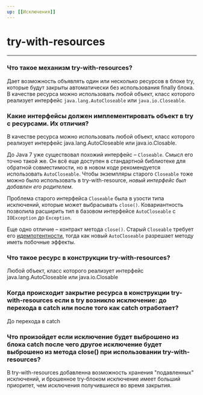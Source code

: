 ```yaml
---
up: [[Исключения]]
---
```

# try-with-resources
---
### Что такое механизм try-with-resources?
Дает возможность объявлять один или несколько ресурсов в блоке try, которые будут закрыты автоматически без использования finally блока.  
В качестве ресурса можно использовать любой объект, класс которого реализует интерфейс `java.lang.AutoCloseable` или `java.io.Closeable`.

### Какие интерфейсы должен имплементировать объект в try с ресурсами. Их отличия?
В качестве ресурса можно использовать любой объект, класс которого реализует интерфейс java.lang.AutoCloseable или java.io.Closable.

До Java 7 уже существовал похожий интерфейс – `Closeable`. Смысл его точно такой же. Он всё еще доступен в стандартной библиотеке для обратной совместимости, но в новом коде рекомендуется использовать `AutoCloseable`. Чтобы экземпляры старого `Closeable` тоже можно было использовать в try-with-resource, _новый интерфейс был добавлен его родителем_.  
  
Проблема старого интерфейса `Closeable` была в узости типа исключений, которые может выбрасывать `close()`. Ковариантность позволила расширить тип в базовом интерфейсе `AutoCloseable` с `IOException` до `Exception`.  
  
Еще одно отличие – контракт метода `close()`. Старый `Closeable` требует его [идемпотентности](https://ru.wikipedia.org/wiki/%D0%98%D0%B4%D0%B5%D0%BC%D0%BF%D0%BE%D1%82%D0%B5%D0%BD%D1%82%D0%BD%D0%BE%D1%81%D1%82%D1%8C), тогда как новый `AutoCloseable` разрешает методу иметь побочные эффекты.

### Что такое ресурс в конструкции try-with-resources?
Любой объект, класс которого реализует интерфейс java.lang.AutoCloseable или java.io.Closable

### Когда происходит закрытие ресурса в конструкции try-with-resources если в try возникло исключение: до перехода в catch или после того как catch отработает?
До перехода в catch

### Что произойдет если исключение будет выброшено из блока catch после чего другое исключение будет выброшено из метода close() при использовании try-with-resources?
В try-with-resources добавленна возможность хранения "подавленных" исключений, и брошенное try-блоком исключение имеет больший приоритет, чем исключения получившиеся во время закрытия.